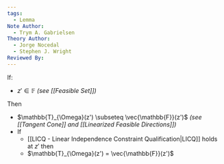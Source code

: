 ```yaml
---
tags:
  - Lemma
Note Author:
  - Trym A. Gabrielsen
Theory Author:
  - Jorge Nocedal
  - Stephen J. Wright
Reviewed By:
---
```

If:
- $z'\in \mathbb{F}$      *(see [[Feasible Set]])*

Then
- $\mathbb{T}_{\Omega}(z') \subseteq \vec{\mathbb{F}}(z')$     *(see [[Tangent Cone]] and [[Linearized Feasible Directions]])*
- If
	- [[LICQ - Linear Independence Constraint Qualification|LICQ]] holds at $z'$
	then
	- $\mathbb{T}_{\Omega}(z') = \vec{\mathbb{F}}(z')$  

